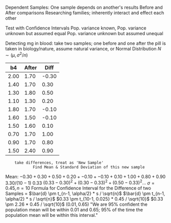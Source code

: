 Dependent Samples: One sample depends on another's results
	Before and After comparisons
	Researching families; inherently interact and effect each other

Test with Confidence Intervals 
	Pop. variance known, 
	Pop. variance unknown but assumed equal
	Pop. variance unknown but assumed unequal

Detecting mg in blood:
	take two samples; one before and one after the pill is taken
		in biology/nature, assume natural variance, or Normal Distribution
		$N \sim (\mu, \sigma^2/n)$

| b4   | After | Diff  |
| ---- | ----- | ----- |
| 2.00 | 1.70  | -0.30 |
| 1.40 | 1.70  | 0.30  |
| 1.30 | 1.80  | 0.50  |
| 1.10 | 1.30  | 0.20  |
| 1.80 | 1.70  | -0.10 |
| 1.60 | 1.50  | -0.10 |
| 1.50 | 1.60  | 0.10  |
| 0.70 | 1.70  | 1.00  |
| 0.90 | 1.70  | 0.80  |
| 1.50 | 2.40  | 0.90  |
		take differences, treat as 'New Sample'
				Find Mean & Standard Deviation of this new sample
Mean:
	$-0.30 +0.30 +0.50 +0.20 +-0.10 +-0.10 +0.10 +1.00 +0.80 +0.90$
	$3.30 / (10 - 1)$
	$0.33$
	$(0.33-0.30)^2 +(0.30-0.33)^2 +(0.50-0.33)^2...$
	$\sigma = 0.45, n = 10$
		Formula for Confidence Interval for the Difference of two Samples = $\bar{d} \pm t_{n-1, \alpha/2} * s / \sqrt{n}$
		$\bar{d} \pm t_{n-1, \alpha/2} * s / \sqrt{n}$
		$0.33 \pm t_{10-1, 0.025} * 0.45 / \sqrt{10}$
		$0.33 \pm 2.26 * 0.45 / \sqrt{10}$
		$(0.01, 0.65)$
				"We are 95% confident the population mean will be within 0.01 and 0.65; 95% of the time the population mean will be within this interval."
			